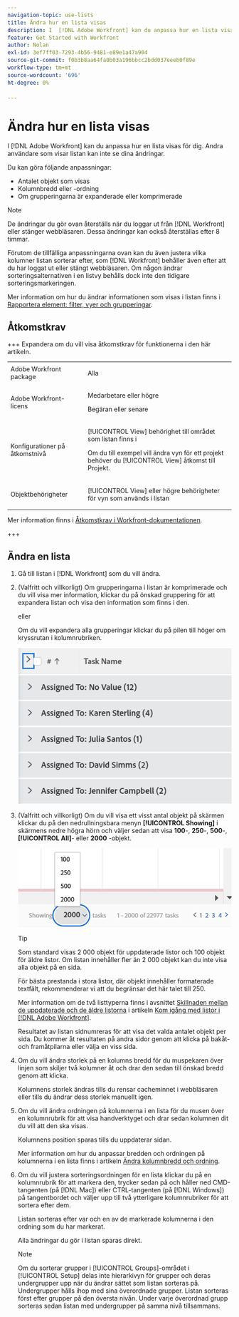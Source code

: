 ```yaml
---
navigation-topic: use-lists
title: Ändra hur en lista visas
description: I  [!DNL Adobe Workfront] kan du anpassa hur en lista visas för dig. Andra användare som visar listan kan inte se dina ändringar.
feature: Get Started with Workfront
author: Nolan
exl-id: 3ef7ff03-7293-4b56-9481-e89e1a47a904
source-git-commit: f0b3b8aa64fa0b03a196bbcc2bdd037eeeb0f89e
workflow-type: tm+mt
source-wordcount: '696'
ht-degree: 0%

---
```


# Ändra hur en lista visas

<!--Audited: 11/2024-->

I [!DNL Adobe Workfront] kan du anpassa hur en lista visas för dig. Andra användare som visar listan kan inte se dina ändringar.

Du kan göra följande anpassningar:

* Antalet objekt som visas
* Kolumnbredd eller -ordning
* Om grupperingarna är expanderade eller komprimerade

>[!NOTE]
>
>De ändringar du gör ovan återställs när du loggar ut från [!DNL Workfront] eller stänger webbläsaren. Dessa ändringar kan också återställas efter 8 timmar.

Förutom de tillfälliga anpassningarna ovan kan du även justera vilka kolumner listan sorterar efter, som [!DNL Workfront] behåller även efter att du har loggat ut eller stängt webbläsaren. Om någon ändrar sorteringsalternativen i en listvy behålls dock inte den tidigare sorteringsmarkeringen.

Mer information om hur du ändrar informationen som visas i listan finns i [Rapportera element: filter, vyer och grupperingar](../../../reports-and-dashboards/reports/reporting-elements/reporting-elements-filters-views-groupings.md).

## Åtkomstkrav

+++ Expandera om du vill visa åtkomstkrav för funktionerna i den här artikeln. 

<table style="table-layout:auto"> 
 <col> 
 <col> 
 <tbody> 
  <tr> 
   <td role="rowheader">Adobe Workfront package</td> 
   <td> <p>Alla</p> </td> 
  </tr> 
  <tr> 
   <td role="rowheader">Adobe Workfront-licens</td> 
   <td> 
   <p>Medarbetare eller högre </p>
   <p>Begäran eller senare</p>
   </td> 
  </tr> 
  <tr> 
   <td role="rowheader">Konfigurationer på åtkomstnivå</td> 
   <td> <p>[!UICONTROL View] behörighet till området som listan finns i</p> <p>Om du till exempel vill ändra vyn för ett projekt behöver du [!UICONTROL View] åtkomst till Projekt.</p></td> 
  </tr> 
  <tr> 
   <td role="rowheader">Objektbehörigheter</td> 
   <td> <p>[!UICONTROL View] eller högre behörigheter för vyn som används i listan</p>  </td> 
  </tr> 
 </tbody> 
</table>

Mer information finns i [Åtkomstkrav i Workfront-dokumentationen](/help/quicksilver/administration-and-setup/add-users/access-levels-and-object-permissions/access-level-requirements-in-documentation.md).

+++

## Ändra en lista

1. Gå till listan i [!DNL Workfront] som du vill ändra.

   <!--
   <p data-mc-conditions="QuicksilverOrClassic.Draft mode"> 
   <MadCap:conditionalText data-mc-conditions="QuicksilverOrClassic.Draft mode">
   By default, groupings are collapsed.
   </MadCap:conditionalText>
   <br> </p>
   -->

1. (Valfritt och villkorligt) Om grupperingarna i listan är komprimerade och du vill visa mer information, klickar du på önskad gruppering för att expandera listan och visa den information som finns i den.

   eller

   Om du vill expandera alla grupperingar klickar du på pilen till höger om kryssrutan i kolumnrubriken.

   ![expand_groupings__1_.png](assets/expand-groupings--1--350x227.png)

1. (Valfritt och villkorligt) Om du vill visa ett visst antal objekt på skärmen klickar du på den nedrullningsbara menyn **[!UICONTROL Showing]** i skärmens nedre högra hörn och väljer sedan att visa **100**-, **250**-, **500**-, **[!UICONTROL All]**- eller **2000** -objekt.

   ![Listnummer på sidan](assets/list-number-page-350x119.png)

   >[!TIP]
   >
   >Som standard visas 2 000 objekt för uppdaterade listor och 100 objekt för äldre listor. Om listan innehåller fler än 2 000 objekt kan du inte visa alla objekt på en sida.
   >
   >
   >För bästa prestanda i stora listor, där objekt innehåller formaterade textfält, rekommenderar vi att du begränsar det här talet till 250.
   >
   >
   >Mer information om de två listtyperna finns i avsnittet [Skillnaden mellan de uppdaterade och de äldre listorna](../../../workfront-basics/navigate-workfront/use-lists/view-items-in-a-list.md#updated) i artikeln [Kom igång med listor i [!DNL Adobe Workfront]](../../../workfront-basics/navigate-workfront/use-lists/view-items-in-a-list.md).

   Resultatet av listan sidnumreras för att visa det valda antalet objekt per sida. Du kommer åt resultaten på andra sidor genom att klicka på bakåt- och framåtpilarna eller välja en viss sida.

1. Om du vill ändra storlek på en kolumns bredd för du muspekaren över linjen som skiljer två kolumner åt och drar den sedan till önskad bredd genom att klicka.

   Kolumnens storlek ändras tills du rensar cacheminnet i webbläsaren eller tills du ändrar dess storlek manuellt igen.

1. Om du vill ändra ordningen på kolumnerna i en lista för du musen över en kolumnrubrik för att visa handverktyget och drar sedan kolumnen dit du vill att den ska visas.

   Kolumnens position sparas tills du uppdaterar sidan.

   Mer information om hur du anpassar bredden och ordningen på kolumnerna i en lista finns i artikeln [Ändra kolumnbredd och ordning](../../../reports-and-dashboards/reports/reporting-elements/modify-column-width-order.md).

1. Om du vill justera sorteringsordningen för en lista klickar du på en kolumnrubrik för att markera den, trycker sedan på och håller ned CMD-tangenten (på [!DNL Mac]) eller CTRL-tangenten (på [!DNL Windows]) på tangentbordet och väljer upp till två ytterligare kolumnrubriker för att sortera efter dem.

   Listan sorteras efter var och en av de markerade kolumnerna i den ordning som du har markerat.

   Alla ändringar du gör i listan sparas direkt.

   >[!NOTE]
   >
   >Om du sorterar grupper i [!UICONTROL Groups]-området i [!UICONTROL Setup] delas inte hierarkivyn för grupper och deras undergrupper upp när du ändrar sättet som listan sorteras på. Undergrupper hålls ihop med sina överordnade grupper. Listan sorteras först efter grupper på den översta nivån. Under varje överordnad grupp sorteras sedan listan med undergrupper på samma nivå tillsammans.
